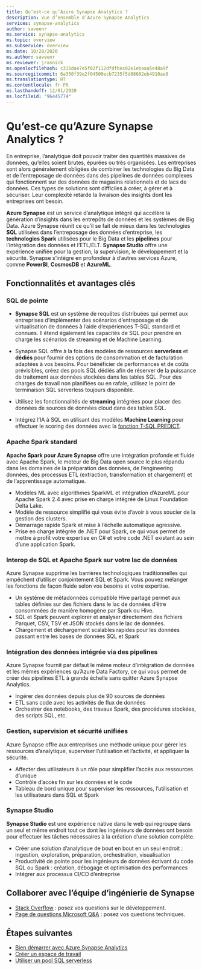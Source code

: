 ```yaml
---
title: Qu’est-ce qu’Azure Synapse Analytics ?
description: Vue d’ensemble d’Azure Synapse Analytics
services: synapse-analytics
author: saveenr
ms.service: synapse-analytics
ms.topic: overview
ms.subservice: overview
ms.date: 10/28/2020
ms.author: saveenr
ms.reviewer: jrasnick
ms.openlocfilehash: c315dae7e5f02f112dfdfbec02e1ebaaa5e48a9f
ms.sourcegitcommit: 6a350f39e2f04500ecb7235f5d88682eb4910ae8
ms.translationtype: HT
ms.contentlocale: fr-FR
ms.lasthandoff: 12/01/2020
ms.locfileid: "96445774"
---
```

# <a name="what-is-azure-synapse-analytics"></a>Qu’est-ce qu’Azure Synapse Analytics ?

En entreprise, l’analytique doit pouvoir traiter des quantités massives de données, qu’elles soient brutes, épurées ou très organisées. Les entreprises sont alors généralement obligées de combiner les technologies du Big Data et de l’entreposage de données dans des pipelines de données complexes qui fonctionnent sur des données de magasins relationnels et de lacs de données. Ces types de solutions sont difficiles à créer, à gérer et à sécuriser. Leur complexité retarde la livraison des insights dont les entreprises ont besoin.

**Azure Synapse** est un service d’analytique intégré qui accélère la génération d’insights dans les entrepôts de données et les systèmes de Big Data. Azure Synapse réunit ce qu’il se fait de mieux dans les technologies **SQL** utilisées dans l’entreposage des données d’entreprise, les **technologies Spark** utilisées pour le Big Data et les **pipelines** pour l’intégration des données et l’ETL/ELT. **Synapse Studio** offre une expérience unifiée pour la gestion, la supervision, le développement et la sécurité. Synapse s’intègre en profondeur à d’autres services Azure, comme **PowerBI**, **CosmosDB** et **AzureML**.

## <a name="key-features--benefits"></a>Fonctionnalités et avantages clés

### <a name="industry-leading-sql"></a>SQL de pointe

* **Synapse SQL** est un système de requêtes distribuées qui permet aux entreprises d’implémenter des scénarios d’entreposage et de virtualisation de données à l’aide d’expériences T-SQL standard et connues. Il étend également les capacités de SQL pour prendre en charge les scénarios de streaming et de Machine Learning.

* Synapse SQL offre à la fois des modèles de ressources **serverless** et **dédiés** pour fournir des options de consommation et de facturation adaptées à vos besoins. Pour bénéficier de performances et de coûts prévisibles, créez des pools SQL dédiés afin de réserver de la puissance de traitement aux données stockées dans les tables SQL. Pour des charges de travail non planifiées ou en rafale, utilisez le point de terminaison SQL serverless toujours disponible.
* Utilisez les fonctionnalités de **streaming** intégrées pour placer des données de sources de données cloud dans des tables SQL.
* Intégrez l’IA à SQL en utilisant des modèles **Machine Learning** pour effectuer le scoring des données avec la [fonction T-SQL PREDICT](https://docs.microsoft.com/sql/t-sql/queries/predict-transact-sql?view=azure-sqldw-latest).

### <a name="industry-standard-apache-spark"></a>Apache Spark standard

**Apache Spark pour Azure Synapse** offre une intégration profonde et fluide avec Apache Spark, le moteur de Big Data open source le plus répandu dans les domaines de la préparation des données, de l’engineering données, des processus ETL (extraction, transformation et chargement) et de l’apprentissage automatique.

* Modèles ML avec algorithmes SparkML et intégration d’AzureML pour Apache Spark 2.4 avec prise en charge intégrée de Linux Foundation Delta Lake.
* Modèle de ressource simplifié qui vous évite d’avoir à vous soucier de la gestion des clusters.
* Démarrage rapide Spark et mise à l’échelle automatique agressive.
* Prise en charge intégrée de .NET pour Spark, ce qui vous permet de mettre à profit votre expertise en C# et votre code .NET existant au sein d’une application Spark.

### <a name="interop-of-sql-and-apache-spark-on-your-data-lake"></a>Interop de SQL et Apache Spark sur votre lac de données

Azure Synapse supprime les barrières technologiques traditionnelles qui empêchent d’utiliser conjointement SQL et Spark. Vous pouvez mélanger les fonctions de façon fluide selon vos besoins et votre expertise.

* Un système de métadonnées compatible Hive partagé permet aux tables définies sur des fichiers dans le lac de données d’être consommées de manière homogène par Spark ou Hive.
* SQL et Spark peuvent explorer et analyser directement des fichiers Parquet, CSV, TSV et JSON stockés dans le lac de données.
* Chargement et déchargement scalables rapides pour les données passant entre les bases de données SQL et Spark

### <a name="built-in-data-integration-via-pipelines"></a>Intégration des données intégrée via des pipelines

Azure Synapse fournit par défaut le même moteur d’intégration de données et les mêmes expériences qu’Azure Data Factory, ce qui vous permet de créer des pipelines ETL à grande échelle sans quitter Azure Synapse Analytics.

* Ingérer des données depuis plus de 90 sources de données
* ETL sans code avec les activités de flux de données
* Orchestrer des notebooks, des travaux Spark, des procédures stockées, des scripts SQL, etc.

### <a name="unified-management-monitoring-and-security"></a>Gestion, supervision et sécurité unifiées

Azure Synapse offre aux entreprises une méthode unique pour gérer les ressources d’analytique, superviser l’utilisation et l’activité, et appliquer la sécurité.

* Affecter des utilisateurs à un rôle pour simplifier l’accès aux ressources d’unique
* Contrôle d’accès fin sur les données et le code
* Tableau de bord unique pour superviser les ressources, l’utilisation et les utilisateurs dans SQL et Spark

### <a name="synapse-studio"></a>Synapse Studio

**Synapse Studio** est une expérience native dans le web qui regroupe dans un seul et même endroit tout ce dont les ingénieurs de données ont besoin pour effectuer les tâches nécessaires à la création d’une solution complète.

* Créer une solution d’analytique de bout en bout en un seul endroit : ingestion, exploration, préparation, orchestration, visualisation
* Productivité de pointe pour les ingénieurs de données écrivant du code SQL ou Spark : création, débogage et optimisation des performances
* Intégrer aux processus CI/CD d’entreprise

## <a name="engage-with-the-synapse-engineering-team"></a>Collaborer avec l’équipe d’ingénierie de Synapse

- [Stack Overflow](https://stackoverflow.com/questions/tagged/azure-synapse) : posez vos questions sur le développement.
- [Page de questions Microsoft Q&A](https://docs.microsoft.com/answers/topics/azure-synapse-analytics.html) : posez vos questions techniques.

## <a name="next-steps"></a>Étapes suivantes

* [Bien démarrer avec Azure Synapse Analytics](get-started.md)
* [Créer un espace de travail](quickstart-create-workspace.md)
* [Utiliser un pool SQL serverless](quickstart-sql-on-demand.md)
